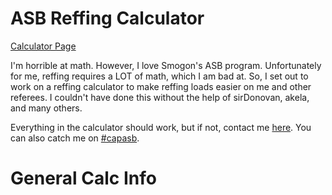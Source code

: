# ASB Reffing Calculator

[Calculator Page](http://redew.github.io/ASB-Reffing-Calc/)

I'm horrible at math. However, I love Smogon's ASB program. Unfortunately for me, reffing requires a LOT of math, which I am bad at. So, I set out to work on a reffing calculator to make reffing loads easier on me and other referees. I couldn't have done this without the help of sirDonovan, akela, and many others.

Everything in the calculator should work, but if not, contact me [here](http://www.smogon.com/forums/members/redew.79332/). You can also catch me on [#capasb](http://mibbit.com/#capasb@irc.synirc.net).

# General Calc Info

